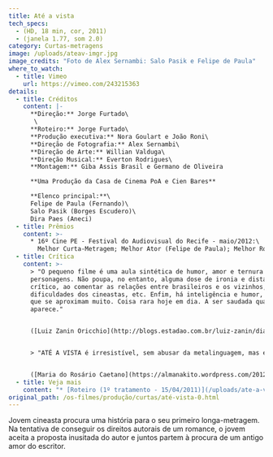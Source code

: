 ```yaml
---
title: Até a vista
tech_specs:
  - (HD, 18 min, cor, 2011)
  - (janela 1.77, som 2.0)
category: Curtas-metragens
image: /uploads/ateav-imgr.jpg
image_credits: "Foto de Alex Sernambi: Salo Pasik e Felipe de Paula"
where_to_watch:
  - title: Vimeo
    url: https://vimeo.com/243215363
details:
  - title: Créditos
    content: |-
      **Direção:** Jorge Furtado\
       \
      **Roteiro:** Jorge Furtado\
      **Produção executiva:** Nora Goulart e João Roni\
      **Direção de Fotografia:** Alex Sernambi\
      **Direção de Arte:** Willian Valduga\
      **Direção Musical:** Everton Rodrigues\
      **Montagem:** Giba Assis Brasil e Germano de Oliveira

      **Uma Produção da Casa de Cinema PoA e Cien Bares**

      **Elenco principal:**\
      Felipe de Paula (Fernando)\
      Salo Pasik (Borges Escudero)\
      Dira Paes (Aneci)
  - title: Prêmios
    content: >-
      * 16º Cine PE - Festival do Audiovisual do Recife - maio/2012:\
        Melhor Curta-Metragem; Melhor Ator (Felipe de Paula); Melhor Roteiro; Melhor Música
  - title: Crítica
    content: >-
      > "O pequeno filme é uma aula sintética de humor, amor e ternura pelos
      personagens. Não poupa, no entanto, alguma dose de ironia e distanciamento
      crítico, ao comentar as relações entre brasileiros e os vizinhos, as
      dificuldades dos cineastas, etc. Enfim, há inteligência e humor, termos
      que se aproximam muito. Coisa rara hoje em dia. A ser saudada quando
      aparece."


      ([Luiz Zanin Oricchio](http://blogs.estadao.com.br/luiz-zanin/diario-do-cine-pe-2012-a-inteligencia-de-jorge-furtado/), blog Estadão, 29/04/2012)


      > "ATÉ A VISTA é irresistível, sem abusar da metalinguagem, mas esbanjando bom humor. (...) A preocupação do jovem cineasta em pedir recibo para prestação de contas (até à prostituta) arrancou gargalhadas gerais. Um filme simpático, inteligente, um saboroso diálogo Brasil-Argentina."


      ([Maria do Rosário Caetano](https://almanakito.wordpress.com/2012/05/07/cine-pe-2012-balanco-da-xvi-edicao-do-fest-recifolinda-2/), blog Almanakito, 07/05/2012)
  - title: Veja mais
    content: "* [R﻿oteiro (1º tratamento - 15/04/2011)](/uploads/ate-a-vista-rot.pdf)"
original_path: /os-filmes/produção/curtas/até-vista-0.html
---
```

Jovem cineasta procura uma história para o seu primeiro longa-metragem. Na tentativa de conseguir os direitos autorais de um romance, o jovem aceita a proposta inusitada do autor e juntos partem à procura de um antigo amor do escritor.
